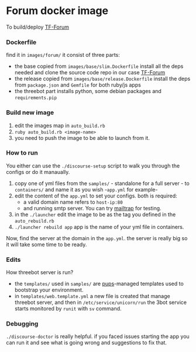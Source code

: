 # Forum docker image

To build/deploy [TF-Forum](https://github.com/Omarabdul3ziz/tf-forum3)

### Dockerfile

find it in `images/forum/` it consist of three parts: 
- the base copied from `images/base/slim.Dockerfile` install all the deps needed and clone the source code repo in our case [TF-Forum](https://github.com/Omarabdul3ziz/tf-forum3) 
- the release copied from `images/base/release.Dockerfile` install the deps from `package.json` and `Gemfile` for both ruby/js apps
- the threebot part installs python, some debian packages and `requirements.pip`

### Build new image

1. edit the images map in `auto_build.rb`
2. `ruby auto_build.rb <image-name>`
3. you need to push the image to be able to launch from it.

### How to run

You either can use the `./discourse-setup` script to walk you through the configs or do it manaually.

1. copy one of yml files from the `samples/` - standalone for a full server - to `containers/` and name it as you wish -`app.yml` for example-
2. edit the content of the `app.yml` to set your configs. both is required:
   - a valid domain name refers to `host-ip:80`
   - and running smtp server. You can try [mailtrap](https://mailtrap.io/) for testing.
3. in the `./launcher` edit the image to be as the tag you defined in the `auto_rebuild.rb`
4. `./launcher rebuild app` app is the name of your yml file in containers. 

Now, find the server at the domain in the `app.yml`. the server is really big so it will take some time to be ready.

### Edits

How threebot server is run?

- the `templates/` used in `samples/` are [pups](https://github.com/samsaffron/pups)-managed templates used to bootstrap your environment.
- in `templates/web.template.yml` a new file is created that manage threebot server, and then in `/etc/service/unicorn/run` the 3bot service starts monitored by `runit` with `sv` command.

### Debugging

`./discourse-doctor` is really helpful. if you faced issues starting the app you can run it and see what is going wrong and suggestions to fix that.
